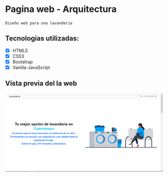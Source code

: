 # Pagina web - Arquitectura

    Diseño web para una lavanderia

## Tecnologias utilizadas:

- [x] HTML5
- [x] CSS3
- [x] Bootstrap
- [x] Vanilla-JavaScript

## Vista previa del la web

![Vista Previa](./src/assets/vista-previa.png "Vista previa")
